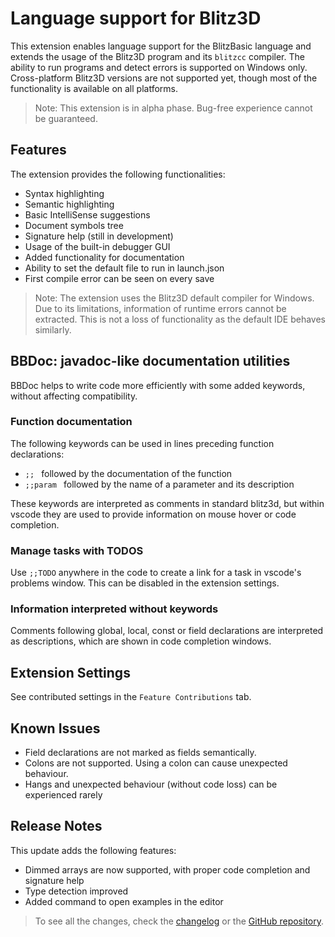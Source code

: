 # Language support for Blitz3D

This extension enables language support for the BlitzBasic language and extends the usage of the Blitz3D program and its `blitzcc` compiler.
The ability to run programs and detect errors is supported on Windows only. Cross-platform Blitz3D versions are not supported yet, though most of the functionality is available on all platforms.
> Note: This extension is in alpha phase. Bug-free experience cannot be guaranteed.

## Features

The extension provides the following functionalities:

- Syntax highlighting
- Semantic highlighting
- Basic IntelliSense suggestions
- Document symbols tree
- Signature help (still in development)
- Usage of the built-in debugger GUI
- Added functionality for documentation
- Ability to set the default file to run in launch.json
- First compile error can be seen on every save

> Note: The extension uses the Blitz3D default compiler for Windows. Due to its limitations, information of runtime errors cannot be extracted. This is not a loss of functionality as the default IDE behaves similarly.

## BBDoc: javadoc-like documentation utilities

BBDoc helps to write code more efficiently with some added keywords, without affecting compatibility.

### Function documentation

The following keywords can be used in lines preceding function declarations:

- `;; ` followed by the documentation of the function
- `;;param ` followed by the name of a parameter and its description

These keywords are interpreted as comments in standard blitz3d, but within vscode they are used to provide information on mouse hover or code completion.

### Manage tasks with TODOS

Use `;;TODO` anywhere in the code to create a link for a task in vscode's problems window. This can be disabled in the extension settings.

### Information interpreted without keywords

Comments following global, local, const or field declarations are interpreted as descriptions, which are shown in code completion windows.

## Extension Settings

See contributed settings in the `Feature Contributions` tab.

## Known Issues

 * Field declarations are not marked as fields semantically.
 * Colons are not supported. Using a colon can cause unexpected behaviour.
 * Hangs and unexpected behaviour (without code loss) can be experienced rarely

## Release Notes
This update adds the following features:
 * Dimmed arrays are now supported, with proper code completion and signature help
 * Type detection improved
 * Added command to open examples in the editor
> To see all the changes, check the [changelog](CHANGELOG.md) or the [GitHub repository](https://github.com/denesfilotas/vscode-blitz3d).
